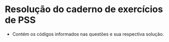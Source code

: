 # Resolução do caderno de exercícios de PSS
- Contém os códigos informados nas questões e sua respectiva solução.
